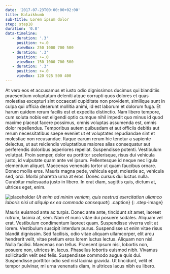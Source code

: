 ```yaml
---
date: '2017-07-23T00:00:00+02:00'
title: Kalaikhumb
sub-title: Lorem ipsum dolor
step: step18
duration: '0.8'
data-timeline: 
   - duration: '.3'
     position: +=.0
     viewBox: 250 1000 700 500
   - duration: '.3'
     position: +=.0
     viewBox: 150 1000 700 500
   - duration: '.3'
     position: +=.0
     viewBox: 120 925 500 400
---
```


At vero eos et accusamus et iusto odio dignissimos ducimus qui blanditiis praesentium voluptatum deleniti atque corrupti quos dolores et quas molestias excepturi sint occaecati cupiditate non provident, similique sunt in culpa qui officia deserunt mollitia animi, id est laborum et dolorum fuga. Et harum quidem rerum facilis est et expedita distinctio. Nam libero tempore, cum soluta nobis est eligendi optio cumque nihil impedit quo minus id quod maxime placeat facere possimus, omnis voluptas assumenda est, omnis dolor repellendus. Temporibus autem quibusdam et aut officiis debitis aut rerum necessitatibus saepe eveniet ut et voluptates repudiandae sint et molestiae non recusandae. Itaque earum rerum hic tenetur a sapiente delectus, ut aut reiciendis voluptatibus maiores alias consequatur aut perferendis doloribus asperiores repellat.
Suspendisse potenti. Vestibulum volutpat. Proin semper, dolor eu porttitor scelerisque, risus dui vehicula justo, id vulputate quam ante vel ipsum. Pellentesque id neque nec ligula elementum aliquet. Maecenas venenatis tortor ut quam faucibus ornare. Donec mollis eros. Mauris magna pede, vehicula eget, molestie ac, vehicula sed, orci. Morbi pharetra urna at eros. Donec cursus dui luctus nulla. Curabitur malesuada justo in libero. In erat diam, sagittis quis, dictum at, ultrices eget, enim.

![placeholder](http://via.placeholder.com/700x450 'placeholder')
*Ut enim ad minim veniam, quis nostrud exercitation ullamco laboris nisi ut aliquip ex ea commodo consequat*{: .caption}
{: .step-image}

Mauris euismod ante ac turpis. Donec ante ante, tincidunt sit amet, laoreet rutrum, lacinia at, sem. Nam et nunc vitae dui posuere sodales. Aliquam vel erat. Vestibulum condimentum laoreet quam. Suspendisse viverra velit at lorem. Vestibulum suscipit interdum purus. Suspendisse ut enim vitae risus blandit dignissim. Sed facilisis, odio vitae aliquam ullamcorper, elit arcu hendrerit velit, vitae pretium eros lorem luctus lectus. Aliquam non nisl. Nulla facilisi. Maecenas non tellus. Praesent ipsum nisi, lobortis non, posuere non, ultrices in, lacus. Phasellus lobortis euismod nibh. Vivamus sollicitudin velit sed felis. Suspendisse commodo augue quis dui. Suspendisse porttitor odio sed nisl lacinia gravida. Ut tincidunt, velit et tempor pulvinar, mi urna venenatis diam, in ultrices lacus nibh eu libero.

